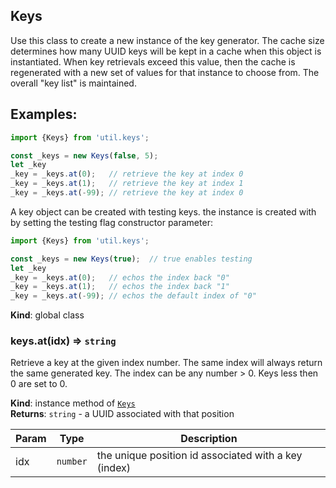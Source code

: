 <a name="Keys"></a>

## Keys
Use this class to create a new instance of the key generator.  The cache
size determines how many UUID keys will be kept in a cache when this
object is instantiated.  When key retrievals exceed this value, then the
cache is regenerated with a new set of values for that instance to choose
from.  The overall "key list" is maintained.

## Examples:

```javascript
import {Keys} from 'util.keys';

const _keys = new Keys(false, 5);
let _key
_key = _keys.at(0);   // retrieve the key at index 0
_key = _keys.at(1);   // retrieve the key at index 1
_key = _keys.at(-99); // retrieve the key at index 0
```

A key object can be created with testing keys.  the instance is created with
by setting the testing flag constructor parameter:

```javascript
import {Keys} from 'util.keys';

const _keys = new Keys(true);  // true enables testing
let _key
_key = _keys.at(0);   // echos the index back "0"
_key = _keys.at(1);   // echos the index back "1"
_key = _keys.at(-99); // echos the default index of "0"
```

**Kind**: global class  
<a name="Keys+at"></a>

### keys.at(idx) ⇒ <code>string</code>
Retrieve a key at the given index number.  The same index will always
return the same generated key.  The index can be any number > 0. Keys
less then 0 are set to 0.

**Kind**: instance method of [<code>Keys</code>](#Keys)  
**Returns**: <code>string</code> - a UUID associated with that position  

| Param | Type | Description |
| --- | --- | --- |
| idx | <code>number</code> | the unique position id associated with a key (index) |

